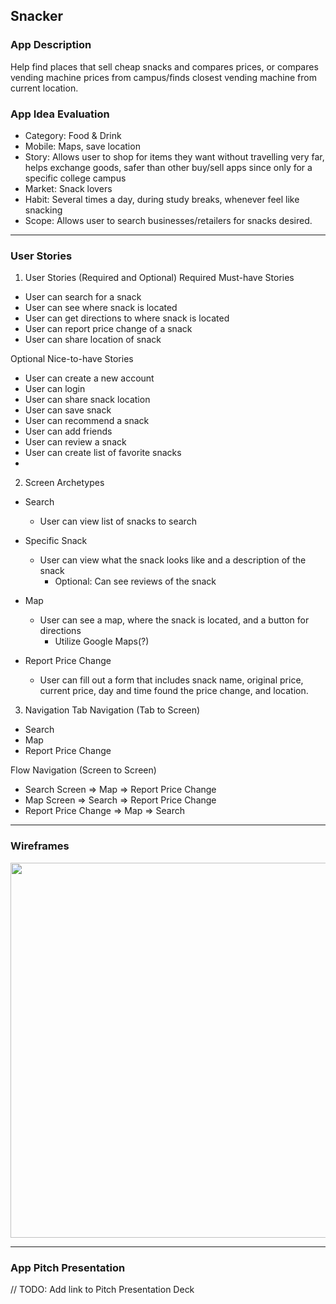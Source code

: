 ## Snacker

### App Description
Help find places that sell cheap snacks and compares prices, or compares vending machine prices from campus/finds closest vending machine from current location.

### App Idea Evaluation

- Category: Food & Drink
- Mobile: Maps, save location
- Story: Allows user to shop for items they want without travelling very far, helps exchange goods, safer than other buy/sell apps since only for a specific college campus
- Market: Snack lovers
- Habit: Several times a day, during study breaks, whenever feel like snacking
- Scope: Allows user to search businesses/retailers for snacks desired.

---

### User Stories
1. User Stories (Required and Optional)
Required Must-have Stories
* User can search for a snack
* User can see where snack is located
* User can get directions to where snack is located
* User can report price change of a snack
* User can share location of snack


Optional Nice-to-have Stories
* User can create a new account
* User can login
* User can share snack location
* User can save snack
* User can recommend a snack
* User can add friends
* User can review a snack
* User can create list of favorite snacks
* 



2. Screen Archetypes
* Search 
    * User can view list of snacks to search

* Specific Snack 
    * User can view what the snack looks like and a description of the snack
        * Optional: Can see reviews of the snack

* Map 
    * User can see a map, where the snack is located, and a button for directions
        * Utilize Google Maps(?)
    
* Report Price Change 
    * User can fill out a form that includes snack name, original price, current price, day and time found the price change, and location.



3. Navigation
Tab Navigation (Tab to Screen)
* Search
* Map
* Report Price Change


Flow Navigation (Screen to Screen)
* Search Screen
 => Map
 => Report Price Change
*  Map Screen
 => Search
 => Report Price Change
* Report Price Change
 => Map
 => Search

---

### Wireframes
<img src="https://i.imgur.com/45sVvIa.jpg" width=600><br>

---

### App Pitch Presentation
// TODO: Add link to Pitch Presentation Deck

